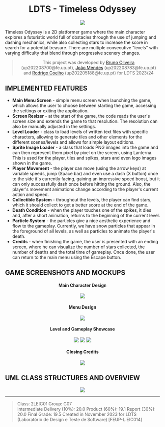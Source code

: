 <h1 align="center">
  LDTS - Timeless Odyssey
</h1>

<p align="center">
<img src="./docs/resources/mockups/logo.png"/>
</p>

Timeless Odyssey is a 2D platformer game where the main character explores a futuristic world full of obstacles through the use of jumping and dashing mechanics, while also collecting stars to increase the score in search for a potential treasure. There are multiple consecutive "levels" with varying difficulty that blend through progressive scenery changes.

><p align="center">
>This project was developed by <a href="https://github.com/Process-ing">Bruno Oliveira</a> (up202208700@fe.up.pt), <a href="https://github.com/The-Memechanic">João Mendes</a> (up202208783@fe.up.pt) and <a href="https://github.com/racoelhosilva">Rodrigo Coelho</a> (up202205188@fe.up.pt) for LDTS 2023/24
></p>

## IMPLEMENTED FEATURES

- **Main Menu Screen** - simple menu screen when launching the game, which allows the user to choose between starting the game, accessing the settings or exiting the application.
- **Screen Resizer** - at the start of the game, the code reads the user's screen size and extends the game to that resolution. The resolution can also be manually adjusted in the settings.
- **Level Loader** - class to load levels of written text files with specific characters, allowing to generate tiles and other elements for the different scenes/levels and allows for simple layout editions.
- **Sprite Image Loader** - a class that loads PNG images into the game and can then represent them pixel by pixel on the screen, using Lanterna. This is used for the player, tiles and spikes, stars and even logo images shown in the game.
- **Player Movement** - the player can move (using the arrow keys) at variable speeds, jump (Space bar) and even use a dash (X button) once to the side it's currently facing, gaining an impressive speed boost, but it can only successfully dash once before hitting the ground. Also, the player's movement animations change according to the player's current action and speed.
- **Collectible System** - throughout the levels, the player can find stars, which it should collect to get a better score at the end of the game.
- **Death Condition** - when the player touches one of the spikes, it dies and, after a short animation, returns to the beginning of the current level.
- **Particle System** - the particles give a nice aesthetic experience and flow to the gameplay. Currently, we have snow particles that appear in the foreground of all levels, as well as particles to animate the player's death.
- **Credits** - when finishing the game, the user is presented with an ending screen, where he can visualize the number of stars collected, the number of deaths and the total time of gameplay. Once done, the user can return to the main menu using the Escape button.

## GAME SCREENSHOTS AND MOCKUPS

[comment]: <> (Character Design)

<h4 align="center">
  Main Character Design
</h4>

<p align="center">
<img src="docs/resources/mockups/run.gif">
</p>

[comment]: <> (Menu Design)

<h4 align="center">
  Menu Design
</h4>

<p align="center">
  <img src="docs/resources/screenshots/timeless_odyssey_menu.png"/>
</p>

[comment]: <> (Level Showcase)

<h4 align="center">
  Level and Gameplay Showcase
</h4>

<p align="center">
  <img src="docs/resources/screenshots/level_showcase_1.gif">
  <img src="docs/resources/screenshots/level_showcase_2.gif">
  <img src="docs/resources/screenshots/level_showcase_3.gif">
</p>

[comment]: <> (Credits Screen)

<h4 align="center">
  Closing Credits
</h4>

<p align="center">
  <img src="docs/resources/screenshots/timeless_odyssey_credits.png"/>
</p>


[comment]: <> (General UML Structure)

## UML CLASS STRUCTURES AND OVERVIEW

<p align="center">
  <img src="docs/resources/uml/class/structure.png"/>
</p>

---

> Class: 2LEIC01 Group: G07  
> Intermediate Delivery (10%): 20.0
> Product (60%): 19.1
> Report (30%): 20.0
> Final Grade: 19.5
> Created in November 2023 for LDTS (Laboratório de Design e Teste de Software) [FEUP-L.EIC014]  
